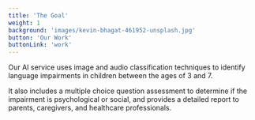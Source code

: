 ```yaml
---
title: 'The Goal'
weight: 1
background: 'images/kevin-bhagat-461952-unsplash.jpg'
button: 'Our Work'
buttonLink: 'work'
---
```


Our AI service uses image and audio classification techniques to identify language impairments in children between the ages of 3 and 7.

It also includes a multiple choice question assessment to determine if the impairment is psychological or social, and provides a detailed report to parents, caregivers, and healthcare professionals.
